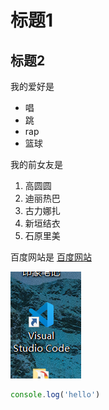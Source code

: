 # 标题1
## 标题2

我的爱好是

* 唱
* 跳
* rap
* 篮球
  
我的前女友是

1. 高圆圆
2. 迪丽热巴
3. 古力娜扎
4. 新垣结衣
5. 石原里美

百度网站是 [百度网站](https://baidu.com)

![一张图片](1.png)

```javascript
console.log('hello')
```